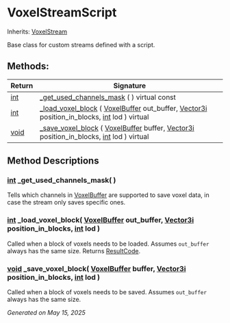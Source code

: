 # VoxelStreamScript

Inherits: [VoxelStream](VoxelStream.md)

Base class for custom streams defined with a script.

## Methods:


Return                                                                | Signature
--------------------------------------------------------------------- | ----------------------------------------------------------------------------------------------------------------------------------------------------------------------------------------------------------------------------------------------------------------------------
[int](https://docs.godotengine.org/en/stable/classes/class_int.html)  | [_get_used_channels_mask](#i__get_used_channels_mask) ( ) virtual const
[int](https://docs.godotengine.org/en/stable/classes/class_int.html)  | [_load_voxel_block](#i__load_voxel_block) ( [VoxelBuffer](VoxelBuffer.md) out_buffer, [Vector3i](https://docs.godotengine.org/en/stable/classes/class_vector3i.html) position_in_blocks, [int](https://docs.godotengine.org/en/stable/classes/class_int.html) lod ) virtual
[void](#)                                                             | [_save_voxel_block](#i__save_voxel_block) ( [VoxelBuffer](VoxelBuffer.md) buffer, [Vector3i](https://docs.godotengine.org/en/stable/classes/class_vector3i.html) position_in_blocks, [int](https://docs.godotengine.org/en/stable/classes/class_int.html) lod ) virtual
<p></p>

## Method Descriptions

### [int](https://docs.godotengine.org/en/stable/classes/class_int.html)<span id="i__get_used_channels_mask"></span> **_get_used_channels_mask**( )

Tells which channels in [VoxelBuffer](VoxelBuffer.md) are supported to save voxel data, in case the stream only saves specific ones.

### [int](https://docs.godotengine.org/en/stable/classes/class_int.html)<span id="i__load_voxel_block"></span> **_load_voxel_block**( [VoxelBuffer](VoxelBuffer.md) out_buffer, [Vector3i](https://docs.godotengine.org/en/stable/classes/class_vector3i.html) position_in_blocks, [int](https://docs.godotengine.org/en/stable/classes/class_int.html) lod )

Called when a block of voxels needs to be loaded. Assumes `out_buffer` always has the same size. Returns [ResultCode](VoxelStream.md#enumerations).

### [void](#)<span id="i__save_voxel_block"></span> **_save_voxel_block**( [VoxelBuffer](VoxelBuffer.md) buffer, [Vector3i](https://docs.godotengine.org/en/stable/classes/class_vector3i.html) position_in_blocks, [int](https://docs.godotengine.org/en/stable/classes/class_int.html) lod )

Called when a block of voxels needs to be saved. Assumes `out_buffer` always has the same size.

_Generated on May 15, 2025_
